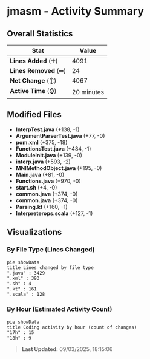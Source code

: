 # jmasm - Activity Summary 

## Overall Statistics

| Stat                   | Value                                                             |
| ---------------------- | ----------------------------------------------------------------- |
| **Lines Added** (➕)   | 4091                                          |
| **Lines Removed** (➖) | 24                                        |
| **Net Change** (↕)    | 4067                |
| **Active Time** (⌚)   | 20 minutes |


## Modified Files
- **InterpTest.java** (+138, -1)
- **ArgumentParserTest.java** (+77, -0)
- **pom.xml** (+375, -18)
- **FunctionsTest.java** (+484, -1)
- **ModuleInit.java** (+139, -0)
- **interp.java** (+593, -2)
- **MNIMethodObject.java** (+195, -0)
- **Main.java** (+81, -0)
- **Functions.java** (+970, -0)
- **start.sh** (+4, -0)
- **common.java** (+374, -0)
- **common.java** (+374, -0)
- **Parsing.kt** (+160, -1)
- **Interpreterops.scala** (+127, -1)

## Visualizations

### By File Type (Lines Changed)

```mermaid
pie showData
title Lines changed by file type
".java" : 3429
".xml" : 393
".sh" : 4
".kt" : 161
".scala" : 128
```

### By Hour (Estimated Activity Count)

```mermaid
pie showData
title Coding activity by hour (count of changes)
"17h" : 15
"18h" : 9
```


> **Last Updated:** 09/03/2025, 18:15:06